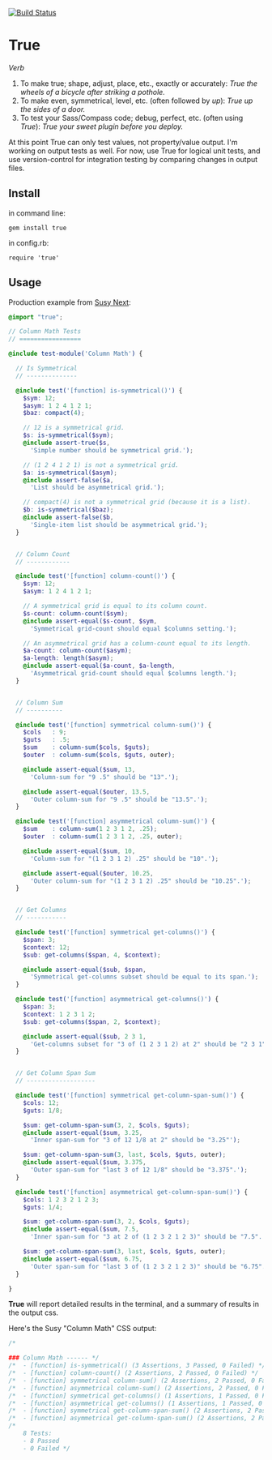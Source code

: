 [![Build Status](https://travis-ci.org/ericam/true.png?branch=master)](https://travis-ci.org/ericam/true)

True
====

*Verb*

1. To make true; shape, adjust, place, etc., exactly or accurately:
  *True the wheels of a bicycle after striking a pothole.*
2. To make even, symmetrical, level, etc. (often followed by *up*):
  *True up the sides of a door.*
3. To test your Sass/Compass code; debug, perfect, etc. (often using *True*):
  *True your sweet plugin before you deploy.*

At this point
True can only test values,
not property/value output.
I'm working on output tests as well.
For now,
use True for logical unit tests,
and use version-control for integration testing
by comparing changes in output files.

Install
-------

in command line:

`gem install true`

in config.rb:

`require 'true'`

Usage
-----

Production example from
[Susy Next](https://github.com/ericam/susy/blob/susy-next/test/scss/math/_columns.scss):

```scss
@import "true";

// Column Math Tests
// =================

@include test-module('Column Math') {

  // Is Symmetrical
  // --------------

  @include test('[function] is-symmetrical()') {
    $sym: 12;
    $asym: 1 2 4 1 2 1;
    $baz: compact(4);

    // 12 is a symmetrical grid.
    $s: is-symmetrical($sym);
    @include assert-true($s,
      'Simple number should be symmetrical grid.');

    // (1 2 4 1 2 1) is not a symmetrical grid.
    $a: is-symmetrical($asym);
    @include assert-false($a,
      'List should be asymmetrical grid.');

    // compact(4) is not a symmetrical grid (because it is a list).
    $b: is-symmetrical($baz);
    @include assert-false($b,
      'Single-item list should be asymmetrical grid.');
  }


  // Column Count
  // ------------

  @include test('[function] column-count()') {
    $sym: 12;
    $asym: 1 2 4 1 2 1;

    // A symmetrical grid is equal to its column count.
    $s-count: column-count($sym);
    @include assert-equal($s-count, $sym,
      'Symmetrical grid-count should equal $columns setting.');

    // An asymmetrical grid has a column-count equal to its length.
    $a-count: column-count($asym);
    $a-length: length($asym);
    @include assert-equal($a-count, $a-length,
      'Asymmetrical grid-count should equal $columns length.');
  }


  // Column Sum
  // ----------

  @include test('[function] symmetrical column-sum()') {
    $cols   : 9;
    $guts   : .5;
    $sum    : column-sum($cols, $guts);
    $outer  : column-sum($cols, $guts, outer);

    @include assert-equal($sum, 13,
      'Column-sum for "9 .5" should be "13".');

    @include assert-equal($outer, 13.5,
      'Outer column-sum for "9 .5" should be "13.5".');
  }

  @include test('[function] asymmetrical column-sum()') {
    $sum    : column-sum(1 2 3 1 2, .25);
    $outer  : column-sum(1 2 3 1 2, .25, outer);

    @include assert-equal($sum, 10,
      'Column-sum for "(1 2 3 1 2) .25" should be "10".');

    @include assert-equal($outer, 10.25,
      'Outer column-sum for "(1 2 3 1 2) .25" should be "10.25".');
  }


  // Get Columns
  // -----------

  @include test('[function] symmetrical get-columns()') {
    $span: 3;
    $context: 12;
    $sub: get-columns($span, 4, $context);

    @include assert-equal($sub, $span,
      'Symmetrical get-columns subset should be equal to its span.');
  }

  @include test('[function] asymmetrical get-columns()') {
    $span: 3;
    $context: 1 2 3 1 2;
    $sub: get-columns($span, 2, $context);

    @include assert-equal($sub, 2 3 1,
      'Get-columns subset for "3 of (1 2 3 1 2) at 2" should be "2 3 1".');
  }


  // Get Column Span Sum
  // -------------------

  @include test('[function] symmetrical get-column-span-sum()') {
    $cols: 12;
    $guts: 1/8;

    $sum: get-column-span-sum(3, 2, $cols, $guts);
    @include assert-equal($sum, 3.25,
      'Inner span-sum for "3 of 12 1/8 at 2" should be "3.25"');

    $sum: get-column-span-sum(3, last, $cols, $guts, outer);
    @include assert-equal($sum, 3.375,
      'Outer span-sum for "last 3 of 12 1/8" should be "3.375".');
  }

  @include test('[function] asymmetrical get-column-span-sum()') {
    $cols: 1 2 3 2 1 2 3;
    $guts: 1/4;

    $sum: get-column-span-sum(3, 2, $cols, $guts);
    @include assert-equal($sum, 7.5,
      'Inner span-sum for "3 at 2 of (1 2 3 2 1 2 3)" should be "7.5".');

    $sum: get-column-span-sum(3, last, $cols, $guts, outer);
    @include assert-equal($sum, 6.75,
      'Outer span-sum for "last 3 of (1 2 3 2 1 2 3)" should be "6.75".');
  }

}
```

**True** will report detailed results in the terminal,
and a summary of results in the output css.

Here's the Susy "Column Math" CSS output:

```css
/*

### Column Math ------ */
/*  - [function] is-symmetrical() (3 Assertions, 3 Passed, 0 Failed) */
/*  - [function] column-count() (2 Assertions, 2 Passed, 0 Failed) */
/*  - [function] symmetrical column-sum() (2 Assertions, 2 Passed, 0 Failed) */
/*  - [function] asymmetrical column-sum() (2 Assertions, 2 Passed, 0 Failed) */
/*  - [function] symmetrical get-columns() (1 Assertions, 1 Passed, 0 Failed) */
/*  - [function] asymmetrical get-columns() (1 Assertions, 1 Passed, 0 Failed) */
/*  - [function] symmetrical get-column-span-sum() (2 Assertions, 2 Passed, 0 Failed) */
/*  - [function] asymmetrical get-column-span-sum() (2 Assertions, 2 Passed, 0 Failed) */
/*
    8 Tests:
    - 8 Passed
    - 0 Failed */
```
